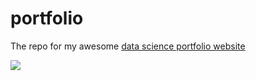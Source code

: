 # portfolio

The repo for my awesome [data science portfolio website](https://datasci4everyone.github.io/portfolio/)

![](https://memegenerator.net/img/instances/56007901.jpg)
